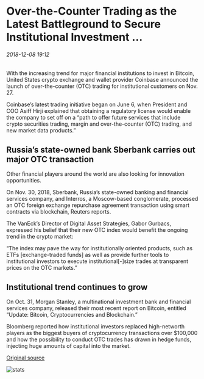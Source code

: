 # Over-the-Counter Trading as the Latest Battleground to Secure Institutional Investment ...

###### 2018-12-08 19:12

With the increasing trend for major financial institutions to invest in Bitcoin, United States crypto exchange and wallet provider Coinbase announced the launch of over-the-counter (OTC) trading for institutional customers on Nov. 27.

Coinbase’s latest trading initiative began on June 6, when President and COO Asiff Hirji explained that obtaining a regulatory license would enable the company to set off on a “path to offer future services that include crypto securities trading, margin and over-the-counter (OTC) trading, and new market data products.”

## Russia’s state-owned bank Sberbank carries out major OTC transaction

Other financial players around the world are also looking for innovation opportunities.

On Nov. 30, 2018, Sberbank, Russia’s state-owned banking and financial services company, and Interros, a Moscow-based conglomerate, processed an OTC foreign exchange repurchase agreement transaction using smart contracts via blockchain, Reuters reports.

The VanEck’s Director of Digital Asset Strategies, Gabor Gurbacs, expressed his belief that their new OTC index would benefit the ongoing trend in the crypto market:

“The index may pave the way for institutionally oriented products, such as ETFs \[exchange-traded funds\] as well as provide further tools to institutional investors to execute institutional\[-\]size trades at transparent prices on the OTC markets.”

## Institutional trend continues to grow

On Oct. 31, Morgan Stanley, a multinational investment bank and financial services company, released their most recent report on Bitcoin, entitled “Update: Bitcoin, Cryptocurrencies and Blockchain.”

Bloomberg reported how institutional investors replaced high-networth players as the biggest buyers of cryptocurrency transactions over $100,000 and how the possibility to conduct OTC trades has drawn in hedge funds, injecting huge amounts of capital into the market.

[Original source](https://cointelegraph.com/news/over-the-counter-trading-as-the-latest-battleground-to-secure-institutional-investment)

![stats](https://c.statcounter.com/11760860/0/a89fa40b/1/ "stats")